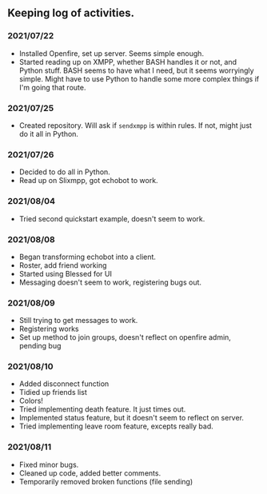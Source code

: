 ##  Keeping log of activities.

### 2021/07/22
* Installed Openfire, set up server. Seems simple enough. 
* Started reading up on XMPP, whether BASH handles it or not, and Python stuff. BASH seems to have what I need, but it seems worryingly simple. Might have to use Python to handle some more complex things if I'm going that route.


### 2021/07/25
* Created repository. Will ask if `sendxmpp` is within rules. If not, might just do it all in Python.

### 2021/07/26
* Decided to do all in Python.
* Read up on Slixmpp, got echobot to work.


### 2021/08/04
* Tried second quickstart example, doesn't seem to work.


### 2021/08/08
* Began transforming echobot into a client.
* Roster, add friend working
* Started using Blessed for UI
* Messaging doesn't seem to work, registering bugs out.

### 2021/08/09
* Still trying to get messages to work.
* Registering works
* Set up method to join groups, doesn't reflect on openfire admin, pending bug

### 2021/08/10
* Added disconnect function
* Tidied up friends list
* Colors!
* Tried implementing death feature. It just times out.
* Implemented status feature, but it doesn't seem to reflect on server.
* Tried implementing leave room feature, excepts really bad.

### 2021/08/11
* Fixed minor bugs.
* Cleaned up code, added better comments.
* Temporarily removed broken functions (file sending)
